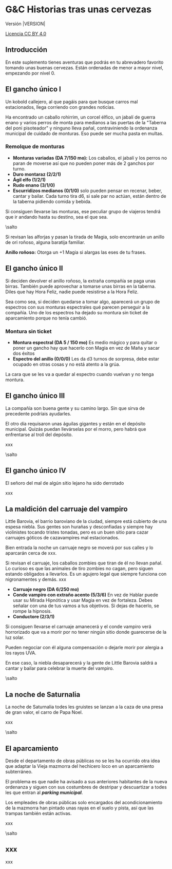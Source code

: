 
# G&C Historias tras unas cervezas

Versión |VERSION|

[Licencia CC BY 4.0](https://creativecommons.org/licenses/by/4.0/deed.es)

## Introducción

En este suplemento tienes aventuras que podrás en tu abrevadero favorito tomando unas buenas cervezas. Están ordenadas de menor a mayor nivel, empezando por nivel 0.

## El gancho único I

Un kobold callejero, al que pagáis para que busque carros mal estacionados, llega corriendo con grandes noticias.

Ha encontrado un caballo rohirrim, un corcel élfico, un jabalí de guerra enano y varios perros de monta para medianos a las puertas de la "Taberna del poni pisoteador" y ninguno lleva pañal, contraviniendo la ordenanza municipal de cuidado de monturas. Eso puede ser mucha pasta en multas.

### Remolque de monturas

* **Monturas variadas (DA 7/150 mo):** Los caballos, el jabalí y los perros no paran de moverse así que no pueden poner más de 2 ganchos por turno.
* **Duro montaraz (2/2/1)**
* **Ágil elfo (1/2/1)**
* **Rudo enano (3/1/0)**
* **Escurridizos medianos (0/1/0)** solo pueden pensar en recenar, beber, cantar y bailar. Cada turno tira d6, si sale par no actúan, están dentro de la taberna pidiendo comida y bebida.

Si consiguen llevarse las monturas, ese peculiar grupo de viajeros tendrá que ir andando hasta su destino, sea el que sea. 

\salto

Si revisan las alforjas y pasan la tirada de Magia, solo encontrarán un anillo de ori roñoso, alguna baratija familiar.

**Anillo roñoso:** Otorga un +1 Magia si alargas las eses de tu frases.

## El gancho único II

Si deciden devolver el anillo roñoso, la extraña compañía se paga unas birras. También puede aprovechar a tomarse unas birras en la taberna. Diles que hay Hora Feliz, nadie puede resistirse a la Hora Feliz.

Sea como sea, si deciden quedarse a tomar algo, aparecerá un grupo de espectros con sus monturas espectrales qué parecen perseguir a la compañía. Uno de los espectros ha dejado su montura sin ticket de aparcamiento porque no tenía cambió.

### Montura sin ticket
* **Montura espectral (DA 5 / 150 mo)** Es medio mágico y para quitar o poner un gancho hay que hacerlo con Magia en vez de Maña y sacar dos éxitos
* **Espectro del anillo (0/0/0)** Les da d3 turnos de sorpresa, debe estar ocupado en otras cosas y no está atento a la grúa.

La cara que se les va a quedar al espectro cuando vuelvan y no tenga montura.

## El gancho único III

La compañía son buena gente y su camino largo. Sin que sirva de precedente podríais ayudarles.

El otro día requisaron unas águilas gigantes y están en el depósito municipal. Quizás puedan llevárselas por el morro, pero habrá que enfrentarse al troll del depósito.

xxx

\salto

## El gancho único IV

El señoro del mal de algún sitio lejano ha sido derrotado

xxx

## La maldición del carruaje del vampiro

Little Barovia, el barrio baroviano de la ciudad, siempre está cubierto de una espesa niebla. Sus gentes son hurañas y desconfiadas y siempre hay violinistes tocando tristes tonadas, pero es un buen sitio para cazar carruajes góticos de cazavampires mal estacionados.

Bien entrada la noche un carruaje negro se moverá por sus calles y lo aparcarán cerca de xxx.

Si revisan el carruaje, los caballos zombies que tiran de él no llevan pañal. Lo curioso es que las animales de tiro zombies no cagan, pero siguen estando obligados a llevarlos. Es un agujero legal que siempre funciona con nigronamentes y demás.
xxx

* **Carruaje negro (DA 6/250 mo)** 
* **Conde vampiro con extraño acento (5/3/6)** En vez de Hablar puede usar su Mirada Hipnótica y usar Magia en vez de fortaleza. Debes señalar con una de tus vamos a tus objetivos. Si dejas de hacerlo, se rompe la hipnosis.
* **Conductore (2/3/1)**

Si consiguen llevarse el carruaje amanecerá y el conde vampiro verá  horrorizado que va a morir por no tener ningún sitio donde guarecerse de la luz solar.

Pueden negociar con él alguna compensación o dejarle morir por alergia a los rayos UVA.

En ese caso, la niebla desaparecerá y la gente de Little Barovia saldrá a cantar y bailar para celebrar la muerte del vampiro.

\salto

## La noche de Saturnalia

La noche de Saturnalia todes les gruistes se lanzan a la caza de una presa de gran valor, el carro de Papa Noel.

xxx

\salto

## El aparcamiento

Desde el departamento de obras públicas no se les ha ocurrido otra idea que adaptar la Vieja mazmorra del hechicero loco en un aparcamiento subterráneo.

El problema es que nadie ha avisado a sus anteriores habitantes de la nueva ordenanza y siguen con sus costumbres de destripar y descuartizar a todes les que entran al ***parking municipal***. 

Los empleades de obras públicas solo encargados del acondicionamiento de la mazmorra han pintado unas rayas en el suelo y pista, así que las trampas también están activas.

xxx

\salto

## xxx

xxx
